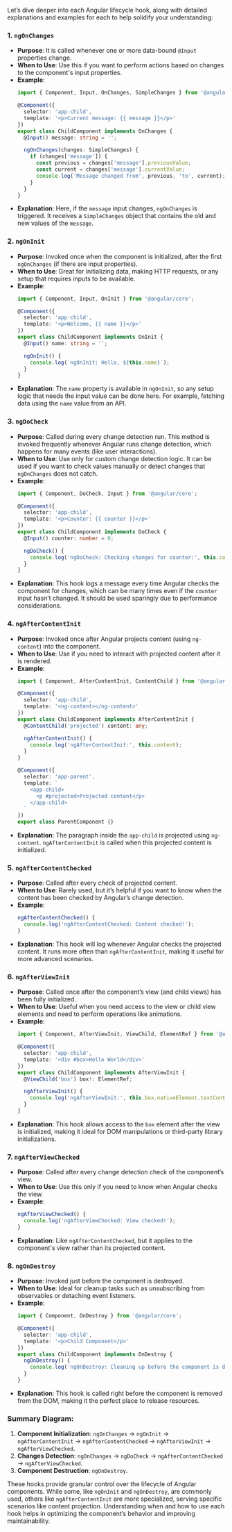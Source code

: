 Let’s dive deeper into each Angular lifecycle hook, along with detailed explanations and examples for each to help solidify your understanding:

### 1. **`ngOnChanges`**
   - **Purpose**: It is called whenever one or more data-bound `@Input` properties change.
   - **When to Use**: Use this if you want to perform actions based on changes to the component's input properties.
   - **Example**:
     ```typescript
     import { Component, Input, OnChanges, SimpleChanges } from '@angular/core';

     @Component({
       selector: 'app-child',
       template: '<p>Current message: {{ message }}</p>'
     })
     export class ChildComponent implements OnChanges {
       @Input() message: string = '';

       ngOnChanges(changes: SimpleChanges) {
         if (changes['message']) {
           const previous = changes['message'].previousValue;
           const current = changes['message'].currentValue;
           console.log('Message changed from', previous, 'to', current);
         }
       }
     }
     ```
   - **Explanation**: Here, if the `message` input changes, `ngOnChanges` is triggered. It receives a `SimpleChanges` object that contains the old and new values of the `message`.

### 2. **`ngOnInit`**
   - **Purpose**: Invoked once when the component is initialized, after the first `ngOnChanges` (if there are input properties).
   - **When to Use**: Great for initializing data, making HTTP requests, or any setup that requires inputs to be available.
   - **Example**:
     ```typescript
     import { Component, Input, OnInit } from '@angular/core';

     @Component({
       selector: 'app-child',
       template: '<p>Welcome, {{ name }}</p>'
     })
     export class ChildComponent implements OnInit {
       @Input() name: string = '';

       ngOnInit() {
         console.log(`ngOnInit: Hello, ${this.name}`);
       }
     }
     ```
   - **Explanation**: The `name` property is available in `ngOnInit`, so any setup logic that needs the input value can be done here. For example, fetching data using the `name` value from an API.

### 3. **`ngDoCheck`**
   - **Purpose**: Called during every change detection run. This method is invoked frequently whenever Angular runs change detection, which happens for many events (like user interactions).
   - **When to Use**: Use only for custom change detection logic. It can be used if you want to check values manually or detect changes that `ngOnChanges` does not catch.
   - **Example**:
     ```typescript
     import { Component, DoCheck, Input } from '@angular/core';

     @Component({
       selector: 'app-child',
       template: '<p>Counter: {{ counter }}</p>'
     })
     export class ChildComponent implements DoCheck {
       @Input() counter: number = 0;

       ngDoCheck() {
         console.log('ngDoCheck: Checking changes for counter:', this.counter);
       }
     }
     ```
   - **Explanation**: This hook logs a message every time Angular checks the component for changes, which can be many times even if the `counter` input hasn’t changed. It should be used sparingly due to performance considerations.

### 4. **`ngAfterContentInit`**
   - **Purpose**: Invoked once after Angular projects content (using `ng-content`) into the component.
   - **When to Use**: Use if you need to interact with projected content after it is rendered.
   - **Example**:
     ```typescript
     import { Component, AfterContentInit, ContentChild } from '@angular/core';

     @Component({
       selector: 'app-child',
       template: '<ng-content></ng-content>'
     })
     export class ChildComponent implements AfterContentInit {
       @ContentChild('projected') content: any;

       ngAfterContentInit() {
         console.log('ngAfterContentInit:', this.content);
       }
     }

     @Component({
       selector: 'app-parent',
       template: `
         <app-child>
           <p #projected>Projected content</p>
         </app-child>
       `
     })
     export class ParentComponent {}
     ```
   - **Explanation**: The paragraph inside the `app-child` is projected using `ng-content`. `ngAfterContentInit` is called when this projected content is initialized.

### 5. **`ngAfterContentChecked`**
   - **Purpose**: Called after every check of projected content.
   - **When to Use**: Rarely used, but it’s helpful if you want to know when the content has been checked by Angular’s change detection.
   - **Example**:
     ```typescript
     ngAfterContentChecked() {
       console.log('ngAfterContentChecked: Content checked!');
     }
     ```
   - **Explanation**: This hook will log whenever Angular checks the projected content. It runs more often than `ngAfterContentInit`, making it useful for more advanced scenarios.

### 6. **`ngAfterViewInit`**
   - **Purpose**: Called once after the component’s view (and child views) has been fully initialized.
   - **When to Use**: Useful when you need access to the view or child view elements and need to perform operations like animations.
   - **Example**:
     ```typescript
     import { Component, AfterViewInit, ViewChild, ElementRef } from '@angular/core';

     @Component({
       selector: 'app-child',
       template: '<div #box>Hello World</div>'
     })
     export class ChildComponent implements AfterViewInit {
       @ViewChild('box') box!: ElementRef;

       ngAfterViewInit() {
         console.log('ngAfterViewInit:', this.box.nativeElement.textContent);
       }
     }
     ```
   - **Explanation**: This hook allows access to the `box` element after the view is initialized, making it ideal for DOM manipulations or third-party library initializations.

### 7. **`ngAfterViewChecked`**
   - **Purpose**: Called after every change detection check of the component’s view.
   - **When to Use**: Use this only if you need to know when Angular checks the view.
   - **Example**:
     ```typescript
     ngAfterViewChecked() {
       console.log('ngAfterViewChecked: View checked!');
     }
     ```
   - **Explanation**: Like `ngAfterContentChecked`, but it applies to the component's view rather than its projected content.

### 8. **`ngOnDestroy`**
   - **Purpose**: Invoked just before the component is destroyed.
   - **When to Use**: Ideal for cleanup tasks such as unsubscribing from observables or detaching event listeners.
   - **Example**:
     ```typescript
     import { Component, OnDestroy } from '@angular/core';

     @Component({
       selector: 'app-child',
       template: '<p>Child Component</p>'
     })
     export class ChildComponent implements OnDestroy {
       ngOnDestroy() {
         console.log('ngOnDestroy: Cleaning up before the component is destroyed.');
       }
     }
     ```
   - **Explanation**: This hook is called right before the component is removed from the DOM, making it the perfect place to release resources.

### Summary Diagram:
1. **Component Initialization**: `ngOnChanges` → `ngOnInit` → `ngAfterContentInit` → `ngAfterContentChecked` → `ngAfterViewInit` → `ngAfterViewChecked`.
2. **Changes Detection**: `ngOnChanges` → `ngDoCheck` → `ngAfterContentChecked` → `ngAfterViewChecked`.
3. **Component Destruction**: `ngOnDestroy`.

These hooks provide granular control over the lifecycle of Angular components. While some, like `ngOnInit` and `ngOnDestroy`, are commonly used, others like `ngAfterContentInit` are more specialized, serving specific scenarios like content projection. Understanding when and how to use each hook helps in optimizing the component’s behavior and improving maintainability.

